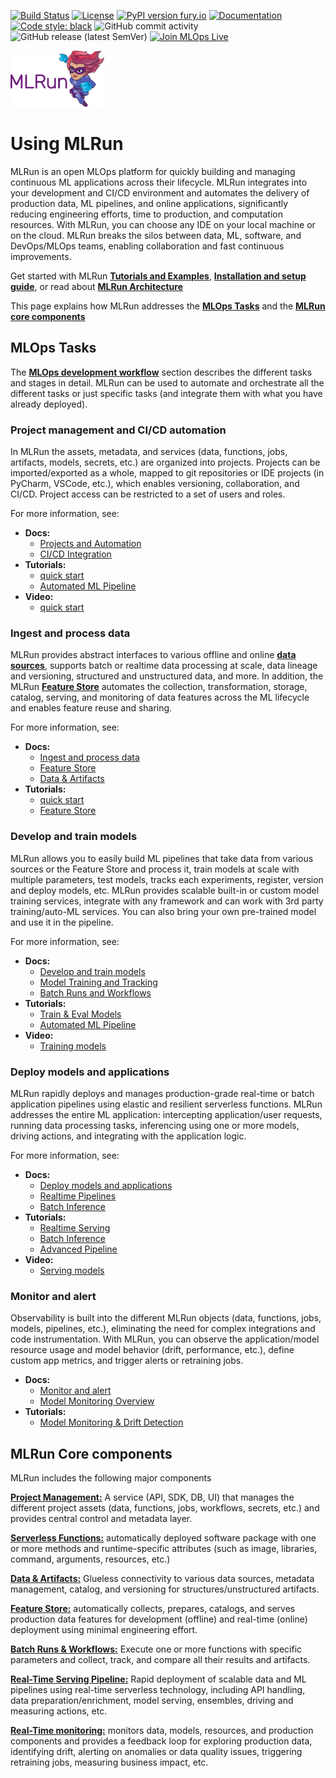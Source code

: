 <a id="top"></a>
[![Build Status](https://github.com/mlrun/mlrun/workflows/CI/badge.svg)](https://github.com/mlrun/mlrun/actions)
[![License](https://img.shields.io/badge/License-Apache%202.0-blue.svg)](https://opensource.org/licenses/Apache-2.0)
[![PyPI version fury.io](https://badge.fury.io/py/mlrun.svg)](https://pypi.python.org/pypi/mlrun/)
[![Documentation](https://readthedocs.org/projects/mlrun/badge/?version=latest)](https://mlrun.readthedocs.io/en/latest/?badge=latest)
[![Code style: black](https://img.shields.io/badge/code%20style-black-000000.svg)](https://github.com/psf/black)
![GitHub commit activity](https://img.shields.io/github/commit-activity/w/mlrun/mlrun)
![GitHub release (latest SemVer)](https://img.shields.io/github/v/release/mlrun/mlrun?sort=semver)
[![Join MLOps Live](https://img.shields.io/badge/slack-join_chat-white.svg?logo=slack&style=social)](mlopslive.slack.com)

<p align="left"><img src="docs/_static/images/MLRun-logo.png" alt="MLRun logo" width="150"/></p>

# Using MLRun 

MLRun is an open MLOps platform for quickly building and managing continuous ML applications across their lifecycle. MLRun integrates into your development and CI/CD environment and automates the delivery of production data, ML pipelines, and online applications, significantly reducing engineering efforts, time to production, and computation resources.
With MLRun, you can choose any IDE on your local machine or on the cloud. MLRun breaks the silos between data, ML, software, and DevOps/MLOps teams, enabling collaboration and fast continuous improvements.

Get started with MLRun [**Tutorials and Examples**](https://docs.mlrun.org/en/latest/tutorial/index.html), [**Installation and setup guide**](https://docs.mlrun.org/en/latest/install.html), or read about [**MLRun Architecture**](https://docs.mlrun.org/en/latest/architecture.html)

This page explains how MLRun addresses the [**MLOps Tasks**](#mlops-tasks) and the [**MLRun core components**](#core-components)

<a id="mlops-tasks"></a>
## MLOps Tasks

The [**MLOps development workflow**](https://docs.mlrun.org/en/latest/mlops-dev-flow.html) section describes the different tasks and stages in detail.
MLRun can be used to automate and orchestrate all the different tasks or just specific tasks (and integrate them with what you have already deployed).

### Project management and CI/CD automation

In MLRun the assets, metadata, and services (data, functions, jobs, artifacts, models, secrets, etc.) are organized into projects.
Projects can be imported/exported as a whole, mapped to git repositories or IDE projects (in PyCharm, VSCode, etc.), which enables versioning, collaboration, and CI/CD. 
Project access can be restricted to a set of users and roles.

For more information, see:

- **Docs:**
   - [Projects and Automation](https://docs.mlrun.org/en/latest/projects/project.html)
   - [CI/CD Integration](https://docs.mlrun.org/en/latest/projects/ci-integration.html)
- **Tutorials:**
   - [quick start](https://docs.mlrun.org/en/latest/tutorial/01-mlrun-basics.html)
   - [Automated ML Pipeline](https://docs.mlrun.org/en/latest/tutorial/04-pipeline.html)
- **Video:**
   - [quick start](https://youtu.be/xI8KVGLlj7Q)

### Ingest and process data

MLRun provides abstract interfaces to various offline and online [**data sources**](https://docs.mlrun.org/en/latest/concepts/data-feature-store.html), supports batch or realtime data processing at scale, data lineage and versioning, structured and unstructured data, and more. 
In addition, the MLRun [**Feature Store**](https://docs.mlrun.org/en/latest/feature-store/feature-store.html) automates the collection, transformation, storage, catalog, serving, and monitoring of data features across the ML lifecycle and enables feature reuse and sharing.

For more information, see:

- **Docs:**
   - [Ingest and process data](https://docs.mlrun.org/en/latest/data-prep/index.html)
   - [Feature Store](https://docs.mlrun.org/en/latest/feature-store/feature-store.html)
   - [Data & Artifacts](https://docs.mlrun.org/en/latest/concepts/data-feature-store.html)
- **Tutorials:**
   - [quick start](https://docs.mlrun.org/en/latest/tutorial/01-mlrun-basics.html)
   - [Feature Store](https://docs.mlrun.org/en/latest/feature-store/basic-demo.html)

### Develop and train models

MLRun allows you to easily build ML pipelines that take data from various sources or the Feature Store and process it, train models at scale with multiple parameters, test models, tracks each experiments, register, version and deploy models, etc. MLRun provides scalable built-in or custom model training services, integrate with any framework and can work with 3rd party training/auto-ML services. You can also bring your own pre-trained model and use it in the pipeline.

For more information, see:

- **Docs:**
   - [Develop and train models](https://docs.mlrun.org/en/latest/development/index.html)
   - [Model Training and Tracking](https://docs.mlrun.org/en/latest/development/model-training-tracking.html)
   - [Batch Runs and Workflows](https://docs.mlrun.org/en/latest/concepts/runs-workflows.html)
- **Tutorials:**
   - [Train & Eval Models](https://docs.mlrun.org/en/latest/tutorial/02-model-training.html)
   - [Automated ML Pipeline](https://docs.mlrun.org/en/latest/tutorial/04-pipeline.html)
- **Video:**
   - [Training models](https://youtu.be/bZgBsmLMdQo)

### Deploy models and applications

MLRun rapidly deploys and manages production-grade real-time or batch application pipelines using elastic and resilient serverless functions. MLRun addresses the entire ML application: intercepting application/user requests, running data processing tasks, inferencing using one or more models, driving actions, and integrating with the application logic.

For more information, see:

- **Docs:**
   - [Deploy models and applications](https://docs.mlrun.org/en/latest/deployment/index.html)
   - [Realtime Pipelines](https://docs.mlrun.org/en/latest/serving/serving-graph.html)
   - [Batch Inference](https://docs.mlrun.org/en/latest/concepts/TBD.html)
- **Tutorials:**
   - [Realtime Serving](https://docs.mlrun.org/en/latest/tutorial/03-model-serving.html)
   - [Batch Inference](https://docs.mlrun.org/en/latest/tutorial/07-batch-infer.html)
   - [Advanced Pipeline](https://docs.mlrun.org/en/latest/tutorial/07-batch-infer.html)
- **Video:**
   - [Serving models](https://youtu.be/OUjOus4dZfw)

### Monitor and alert

Observability is built into the different MLRun objects (data, functions, jobs, models, pipelines, etc.), eliminating the need for complex integrations and code instrumentation. With MLRun, you can observe the application/model resource usage and model behavior (drift, performance, etc.), define custom app metrics, and trigger alerts or retraining jobs.

- **Docs:**
   - [Monitor and alert](https://docs.mlrun.org/en/latest/monitoring/index.html)
   - [Model Monitoring Overview](https://docs.mlrun.org/en/latest/monitoring/model-monitoring-deployment.html)
- **Tutorials:**
   - [Model Monitoring & Drift Detection](https://docs.mlrun.org/en/latest/tutorial/05-model-monitoring.html)


<a id="core-components"></a>
## MLRun Core components

MLRun includes the following major components

[**Project Management:**](https://docs.mlrun.org/en/latest/projects/project.html) A service (API, SDK, DB, UI) that manages the different project assets (data, functions, jobs, workflows, secrets, etc.) and provides central control and metadata layer.  

[**Serverless Functions:**](https://docs.mlrun.org/en/latest/runtimes/functions.html) automatically deployed software package with one or more methods and runtime-specific attributes (such as image, libraries, command, arguments, resources, etc.)

[**Data & Artifacts:**](https://docs.mlrun.org/en/latest/concepts/data-feature-store.html) Glueless connectivity to various data sources, metadata management, catalog, and versioning for structures/unstructured artifacts.

[**Feature Store:**](https://docs.mlrun.org/en/latest/feature-store/feature-store.html) automatically collects, prepares, catalogs, and serves production data features for development (offline) and real-time (online) deployment using minimal engineering effort.

[**Batch Runs & Workflows:**](https://docs.mlrun.org/en/latest/concepts/runs-workflows.html) Execute one or more functions with specific parameters and collect, track, and compare all their results and artifacts.

[**Real-Time Serving Pipeline:**](https://docs.mlrun.org/en/latest/serving/serving-graph.html) Rapid deployment of scalable data and ML pipelines using real-time serverless technology, including API handling, data preparation/enrichment, model serving, ensembles, driving and measuring actions, etc.

[**Real-Time monitoring:**](https://docs.mlrun.org/en/latest/monitoring/index.html) monitors data, models, resources, and production components and provides a feedback loop for exploring production data, identifying drift, alerting on anomalies or data quality issues, triggering retraining jobs, measuring business impact, etc.
